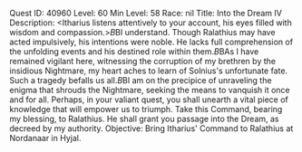 Quest ID: 40960
Level: 60
Min Level: 58
Race: nil
Title: Into the Dream IV
Description: <Itharius listens attentively to your account, his eyes filled with wisdom and compassion.>$B$BI understand. Though Ralathius may have acted impulsively, his intentions were noble. He lacks full comprehension of the unfolding events and his destined role within them.$B$BAs I have remained vigilant here, witnessing the corruption of my brethren by the insidious Nightmare, my heart aches to learn of Solnius's unfortunate fate. Such a tragedy befalls us all.$B$BI am on the precipice of unraveling the enigma that shrouds the Nightmare, seeking the means to vanquish it once and for all. Perhaps, in your valiant quest, you shall unearth a vital piece of knowledge that will empower us to triumph. Take this Command, bearing my blessing, to Ralathius. He shall grant you passage into the Dream, as decreed by my authority.
Objective: Bring Itharius' Command to Ralathius at Nordanaar in Hyjal.
